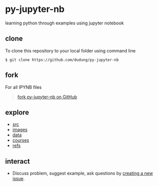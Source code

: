 # py-jupyter-nb
learning python through examples using jupyter notebook


## clone
To clone this repository to your local folder using command line

```
$ git clone https://github.com/dudung/py-jupyter-nb
```


## fork
For all IPYNB files
  
> [fork py-jupyter-nb on GitHub](https://github.com/dudung/py-jupyter-nb/fork)


## explore
+ [src](src/README.md)
+ [images](images/README.md)
+ [data](data/README.md)
+ [courses](courses/README.md)
+ [refs](refs/README.md)


## interact
+ Discuss problem, suggest example, ask questions by [creating a new issue](https://github.com/dudung/py-jupyter-nb/issues/new).

